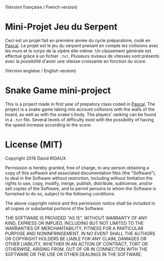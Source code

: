 (Version française / French version)

# Mini-Projet Jeu du Serpent
Ceci est un projet fait en première année du cycle préparatoire, codé en [Pascal](https://www.freepascal.org/). Le projet est le jeu du serpent prenant en compte les collisions avec les murs et le corps de la vipère elle-même. Un classement générale est effectué grâce à un fichier `.txt`. Plusieurs niveaux de vitesses sont présents avec la possibilité d'avoir une vitesse croissante en fonction du score.

(Version anglaise / English version)

# Snake Game mini-project
This is a project made in first year of prepatory class coded in [Pascal](https://www.freepascal.org/). The project is a snake game taking into account collisions with the walls of the board, as well as with the snake's body. The players' ranking can be found in a `.txt` file. Several levels of difficulty exist with the possibility of having the speed increase according to the score.

# License (MIT)
Copyright 2016 David RIGAUX

Permission is hereby granted, free of charge, to any person obtaining a copy of this software and associated documentation files (the "Software"), to deal in the Software without restriction, including without limitation the rights to use, copy, modify, merge, publish, distribute, sublicense, and/or sell copies of the Software, and to permit persons to whom the Software is furnished to do so, subject to the following conditions:

The above copyright notice and this permission notice shall be included in all copies or substantial portions of the Software.

THE SOFTWARE IS PROVIDED "AS IS", WITHOUT WARRANTY OF ANY KIND, EXPRESS OR IMPLIED, INCLUDING BUT NOT LIMITED TO THE WARRANTIES OF MERCHANTABILITY, FITNESS FOR A PARTICULAR PURPOSE AND NONINFRINGEMENT. IN NO EVENT SHALL THE AUTHORS OR COPYRIGHT HOLDERS BE LIABLE FOR ANY CLAIM, DAMAGES OR OTHER LIABILITY, WHETHER IN AN ACTION OF CONTRACT, TORT OR OTHERWISE, ARISING FROM, OUT OF OR IN CONNECTION WITH THE SOFTWARE OR THE USE OR OTHER DEALINGS IN THE SOFTWARE.
